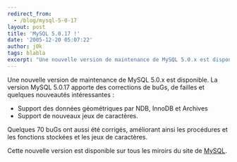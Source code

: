 ```yaml
---
redirect_from:
  - /blog/mysql-5-0-17
layout: post
title: 'MySQL 5.0.17 !'
date: '2005-12-20 05:07:22'
author: j0k
tags: blabla
excerpt: "Une nouvelle version de maintenance de MySQL 5.0.x est disponible. La version MySQL 5.0.17 apporte des corrections de buGs, de failles et quelques nouveautés intéressantes"
---
```


Une nouvelle version de maintenance de MySQL 5.0.x est disponible. La version MySQL 5.0.17 apporte des corrections de buGs, de failles et quelques nouveautés intéressantes :
* Support des données géométriques par NDB, InnoDB et Archives
* Support de nouveaux jeux de caractères.

Quelques 70 buGs ont aussi été corrigés, améliorant ainsi les procédures et les fonctions stockées et les jeux de caractères.

Cette nouvelle version est disponible sur tous les miroirs du site de [MySQL](http://dev.mysql.com/downloads/mysql/5.0.html).
